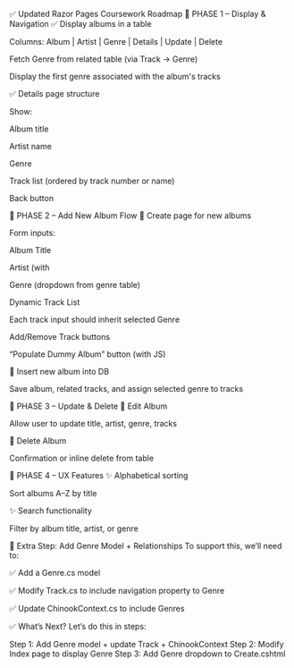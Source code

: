 ✅ Updated Razor Pages Coursework Roadmap
🔹 PHASE 1 – Display & Navigation
✅ Display albums in a table

Columns: Album | Artist | Genre | Details | Update | Delete

Fetch Genre from related table (via Track → Genre)

Display the first genre associated with the album's tracks

✅ Details page structure

Show:

Album title

Artist name

Genre

Track list (ordered by track number or name)

Back button

🔹 PHASE 2 – Add New Album Flow
🔨 Create page for new albums

Form inputs:

Album Title

Artist (with <datalist>)

Genre (dropdown from genre table)

Dynamic Track List

Each track input should inherit selected Genre

Add/Remove Track buttons

“Populate Dummy Album” button (with JS)

🔨 Insert new album into DB

Save album, related tracks, and assign selected genre to tracks

🔹 PHASE 3 – Update & Delete
🔨 Edit Album

Allow user to update title, artist, genre, tracks

🔨 Delete Album

Confirmation or inline delete from table

🔹 PHASE 4 – UX Features
✨ Alphabetical sorting

Sort albums A–Z by title

✨ Search functionality

Filter by album title, artist, or genre

🧠 Extra Step: Add Genre Model + Relationships
To support this, we’ll need to:

✅ Add a Genre.cs model

✅ Modify Track.cs to include navigation property to Genre

✅ Update ChinookContext.cs to include Genres

✅ What’s Next?
Let’s do this in steps:

Step 1: Add Genre model + update Track + ChinookContext
Step 2: Modify Index page to display Genre
Step 3: Add Genre dropdown to Create.cshtml